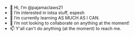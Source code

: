 - 👋 Hi, I’m @pajamaclaws21
- 👀 I’m interested in lotsa stuff, espesh
- 🌱 I’m currently learning AS MUCH AS I CAN.
- 💞️ I’m not looking to collaborate on anything at the moment!
- 📫 Y'all can't do anything (at the moment) to reach me.

<!---
pajamaclaws21/pajamaclaws21 is a ✨ special ✨ repository because its `README.md` (this file) appears on your GitHub profile.
You can click the Preview link to take a look at your changes.
--->
